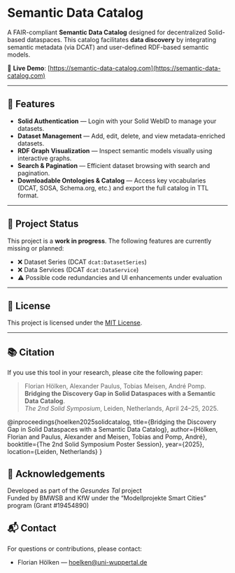 # Semantic Data Catalog

A FAIR-compliant **Semantic Data Catalog** designed for decentralized Solid-based dataspaces. This catalog facilitates **data discovery** by integrating semantic metadata (via DCAT) and user-defined RDF-based semantic models.

🔗 **Live Demo**: [https://semantic-data-catalog.com](https://semantic-data-catalog.com)

---

## 🚀 Features

- **Solid Authentication** — Login with your Solid WebID to manage your datasets.
- **Dataset Management** — Add, edit, delete, and view metadata-enriched datasets.
- **RDF Graph Visualization** — Inspect semantic models visually using interactive graphs.
- **Search & Pagination** — Efficient dataset browsing with search and pagination.
- **Downloadable Ontologies & Catalog** — Access key vocabularies (DCAT, SOSA, Schema.org, etc.) and export the full catalog in TTL format.

---

## 🧪 Project Status

This project is a **work in progress**. The following features are currently missing or planned:

- ❌ Dataset Series (DCAT `dcat:DatasetSeries`)  
- ❌ Data Services (DCAT `dcat:DataService`)  
- ⚠️ Possible code redundancies and UI enhancements under evaluation  

---

## 📄 License

This project is licensed under the [MIT License](LICENSE).

---

## 📚 Citation

If you use this tool in your research, please cite the following paper:

> Florian Hölken, Alexander Paulus, Tobias Meisen, André Pomp.  
> **Bridging the Discovery Gap in Solid Dataspaces with a Semantic Data Catalog**.  
> *The 2nd Solid Symposium*, Leiden, Netherlands, April 24–25, 2025.  

@inproceedings{hoelken2025solidcatalog,
title={Bridging the Discovery Gap in Solid Dataspaces with a Semantic Data Catalog},
author={Hölken, Florian and Paulus, Alexander and Meisen, Tobias and Pomp, André},
booktitle={The 2nd Solid Symposium Poster Session},
year={2025},
location={Leiden, Netherlands}
}

## 🤝 Acknowledgements

Developed as part of the *Gesundes Tal* project  
Funded by BMWSB and KfW under the “Modellprojekte Smart Cities” program (Grant #19454890)

## 📬 Contact

For questions or contributions, please contact:

- Florian Hölken — [hoelken@uni-wuppertal.de](mailto:hoelken@uni-wuppertal.de)  